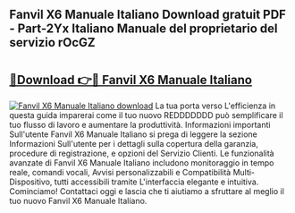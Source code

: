 ## Fanvil X6 Manuale Italiano Download gratuit PDF - Part-2Yx Italiano Manuale del proprietario del servizio rOcGZ

# <h2><a href="http://dffyfj.blite.top/?on=Fanvil+X6+Manuale+Italiano">🔗Download 👉🔴 Fanvil X6 Manuale Italiano</a></h2>

[![Fanvil X6 Manuale Italiano download](https://i.imgur.com/lujVjoI.png)](http://dffyfj.blite.top/?on=Fanvil+X6+Manuale+Italiano)
La tua porta verso L'efficienza in questa guida imparerai come il tuo nuovo REDDDDDDD può semplificare il tuo flusso di lavoro e aumentare la produttività. Informazioni importanti Sull'utente Fanvil X6 Manuale Italiano si prega di leggere la sezione Informazioni Sull'utente per i dettagli sulla copertura della garanzia, procedure di registrazione, e opzioni del Servizio Clienti. Le funzionalità avanzate di Fanvil X6 Manuale Italiano includono monitoraggio in tempo reale, comandi vocali, Avvisi personalizzabili e Compatibilità Multi-Dispositivo, tutti accessibili tramite L'interfaccia elegante e intuitiva. Cominciamo! Contattaci oggi e lascia che ti aiutiamo a sfruttare al meglio il tuo nuovo Fanvil X6 Manuale Italiano.
